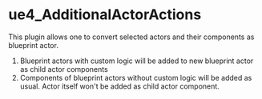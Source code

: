 # ue4_AdditionalActorActions
This plugin allows one to convert selected actors and their components as blueprint actor.
1) Blueprint actors with custom logic will be added to new blueprint actor as child actor components
2) Components of blueprint actors without custom logic will be added as usual. Actor itself won't be added as child actor component.  
